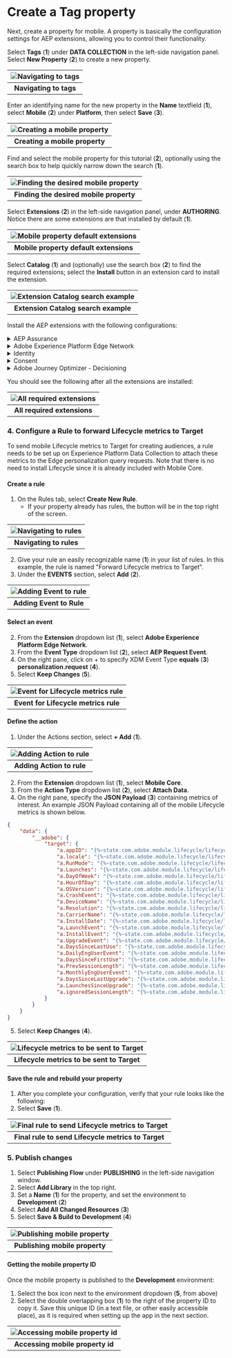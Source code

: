 # Create a Tag property

Next, create a property for mobile. A property is basically the configuration settings for AEP extensions, allowing you to control their functionality. 

Select **Tags** (**1**) under **DATA COLLECTION** in the left-side navigation panel. Select **New Property** (**2**) to create a new property.

| ![Navigating to tags](../../assets/tags-main-view.png?raw=true) |
| :---: |
| **Navigating to tags** |

Enter an identifying name for the new property in the **Name** textfield (**1**), select **Mobile** (**2**) under **Platform**, then select **Save** (**3**).

| ![Creating a mobile property](../../assets/tags-create-property.png?raw=true) |
| :---: |
| **Creating a mobile property** |

Find and select the mobile property for this tutorial (**2**), optionally using the search box to help quickly narrow down the search (**1**).

| ![Finding the desired mobile property](../../assets/property-search.png?raw=true) |
| :---: |
| **Finding the desired mobile property** |

Select **Extensions** (**2**) in the left-side navigation panel, under **AUTHORING**. Notice there are some extensions are that installed by default (**1**).

| ![Mobile property default extensions](../../assets/mobile-property-extensions.png?raw=true) |
| :---: |
| **Mobile property default extensions** |

Select **Catalog** (**1**) and (optionally) use the search box (**2**) to find the required extensions; select the **Install** button in an extension card to install the extension. 

| ![Extension Catalog search example](../../assets/mobile-property-catalog.png?raw=true) |
| :---: |
| **Extension Catalog search example** |

Install the AEP extensions with the following configurations:

<details>
  <summary> AEP Assurance </summary><p>

Open the **Catalog** and install the `AEP Assurance` extension configuration.

| ![Extension Catalog search for AEP Assurance](../../assets/mobile-property-catalog-assurance.png?raw=true) |
| :---: |
| **Extension Catalog search for AEP Assurance** |

</p></details>

<details>
  <summary> Adobe Experience Platform Edge Network </summary><p>

Open the **Catalog** and install the `Adobe Experience Platform Edge Network` extension configuration.

| ![Extension Catalog search for Adobe Experience Platform Edge Network](../../assets/mobile-property-catalog-edge.png?raw=true) |
| :---: |
| **Extension Catalog search for Adobe Experience Platform Edge Network** |

In the extension configuration settings window, set the datastream for each environment (**1**) to the one created for this tutorial. Then select `Save` (**2**)

| ![Edge Network extension settings](../../assets/mobile-property-edge-settings.png?raw=true) |
| :---: |
| **Edge Network extension settings** |

</p></details>

<details>
  <summary> Identity </summary><p>

Open the **Catalog** and install the **Identity** extension configuration. There are no settings for this extension.

| ![Extension Catalog search for Identity for Edge Network](../../assets/mobile-property-catalog-identity.png?raw=true) |
| :---: |
| **Extension Catalog search for Identity for Edge Network** |

</p></details>

<details>
  <summary> Consent </summary><p>

Open the **Catalog** and install the **Consent** extension configuration.

| ![Extension Catalog search for Consent](../../assets/mobile-property-catalog-consent.png?raw=true) |
| :---: |
| **Extension Catalog search for Consent** |

In the extension configuration settings window, the **Default Consent Level** should be set to **Yes** by default (**1**); for the tutorial app this setting is fine as-is, however when using this configuration in production apps, it should reflect the requirements of the company's actual data collection policy for the app. 

| ![Consent extension settings](../../assets/mobile-property-consent-settings.png?raw=true) |
| :---: |
| **Consent extension settings** |

</p></details>

<details>
  <summary> Adobe Journey Optimizer - Decisioning </summary><p>

Open the **Catalog** and install the `Adobe Journey Optimizer - Decisioning` extension configuration.

| ![Extension Catalog search for Adobe Journey Optimizer - Decisioning](../../assets/mobile-property-catalog-decisioning.png?raw=true) |
| :---: |
| **Extension Catalog search for Adobe Journey Optimizer - Decisioning** |

</p></details>

You should see the following after all the extensions are installed: 

| ![All required extensions](../../assets/mobile-property-edge-extensions.png?raw=true) |
| :---: |
| **All required extensions** |

### 4. Configure a Rule to forward Lifecycle metrics to Target 

To send mobile Lifecycle metrics to Target for creating audiences, a rule needs to be set up on Experience Platform Data Collection to attach these metrics to the Edge personalization query requests. Note that there is no need to install Lifecycle since it is already included with Mobile Core.

#### Create a rule <!-- omit in toc -->
1. On the Rules tab, select **Create New Rule**.
   - If your property already has rules, the button will be in the top right of the screen.

| ![Navigating to rules](../../assets/mobile-property-create-rule.png?raw=true) |
| :---: |
| **Navigating to rules** |

2. Give your rule an easily recognizable name (**1**) in your list of rules. In this example, the rule is named "Forward Lifecycle metrics to Target".
3. Under the **EVENTS** section, select **Add** (**2**).

| ![Adding Event to rule](../../assets/mobile-property-rule-1.png?raw=true) |
| :---: |
| **Adding Event to Rule** |

#### Select an event <!-- omit in toc -->

2. From the **Extension** dropdown list (**1**), select **Adobe Experience Platform Edge Network**.
3. From the **Event Type** dropdown list (**2**), select **AEP Request Event**.
4. On the right pane, click on + to specify XDM Event Type **equals**  (**3**) **personalization.request**  (**4**).
5. Select **Keep Changes** (**5**).

| ![Event for Lifecycle metrics rule](../../assets/mobile-property-rule-2.png?raw=true) |
| :---: |
| **Event for Lifecycle metrics rule** |

#### Define the action <!-- omit in toc -->
1. Under the Actions section, select **+ Add** (**1**).

| ![Adding Action to rule](../../assets/mobile-property-rule-5.png?raw=true) |
| :---: |
| **Adding Action to rule** |

2. From the **Extension** dropdown list (**1**), select **Mobile Core**.
3. From the **Action Type** dropdown list (**2**), select **Attach Data**.
4. On the right pane, specify the **JSON Payload** (**3**) containing metrics of interest. An example JSON Payload containing all of the mobile Lifecycle metrics is shown below.
```json
{
    "data": {
        "__adobe": {
            "target": {
                "a.appID": "{%~state.com.adobe.module.lifecycle/lifecyclecontextdata.appid%}",
                "a.locale": "{%~state.com.adobe.module.lifecycle/lifecyclecontextdata.locale%}",
                "a.RunMode": "{%~state.com.adobe.module.lifecycle/lifecyclecontextdata.runmode%}",
                "a.Launches": "{%~state.com.adobe.module.lifecycle/lifecyclecontextdata.launches%}",
                "a.DayOfWeek": "{%~state.com.adobe.module.lifecycle/lifecyclecontextdata.dayofweek%}",
                "a.HourOfDay": "{%~state.com.adobe.module.lifecycle/lifecyclecontextdata.hourofday%}",
                "a.OSVersion": "{%~state.com.adobe.module.lifecycle/lifecyclecontextdata.osversion%}",
                "a.CrashEvent": "{%~state.com.adobe.module.lifecycle/lifecyclecontextdata.crashevent%}",
                "a.DeviceName": "{%~state.com.adobe.module.lifecycle/lifecyclecontextdata.devicename%}",
                "a.Resolution": "{%~state.com.adobe.module.lifecycle/lifecyclecontextdata.resolution%}",
                "a.CarrierName": "{%~state.com.adobe.module.lifecycle/lifecyclecontextdata.carriername%}",
                "a.InstallDate": "{%~state.com.adobe.module.lifecycle/lifecyclecontextdata.installdate%}",
                "a.LaunchEvent": "{%~state.com.adobe.module.lifecycle/lifecyclecontextdata.launchevent%}",
                "a.InstallEvent": "{%~state.com.adobe.module.lifecycle/lifecyclecontextdata.installevent%}",
                "a.UpgradeEvent": "{%~state.com.adobe.module.lifecycle/lifecyclecontextdata.upgradeevent%}",
                "a.DaysSinceLastUse": "{%~state.com.adobe.module.lifecycle/lifecyclecontextdata.dayssincelastuse%}",
                "a.DailyEngUserEvent": "{%~state.com.adobe.module.lifecycle/lifecyclecontextdata.dailyenguserevent%}",
                "a.DaysSinceFirstUse": "{%~state.com.adobe.module.lifecycle/lifecyclecontextdata.dayssincefirstuse%}",
                "a.PrevSessionLength": "{%~state.com.adobe.module.lifecycle/lifecyclecontextdata.prevsessionlength%}",
                "a.MonthlyEngUserEvent": "{%~state.com.adobe.module.lifecycle/lifecyclecontextdata.monthlyenguserevent%}",
                "a.DaysSinceLastUpgrade": "{%~state.com.adobe.module.lifecycle/lifecyclecontextdata.dayssincelastupgrade%}",
                "a.LaunchesSinceUpgrade": "{%~state.com.adobe.module.lifecycle/lifecyclecontextdata.launchessinceupgrade%}",
                "a.ignoredSessionLength": "{%~state.com.adobe.module.lifecycle/lifecyclecontextdata.ignoredsessionlength%}"
            }
        }
    }
}
```
5. Select **Keep Changes** (**4**).

| ![Lifecycle metrics to be sent to Target](../../assets/mobile-property-rule-6.png?raw=true) |
| :---: |
| **Lifecycle metrics to be sent to Target** |

#### Save the rule and rebuild your property <!-- omit in toc -->
1. After you complete your configuration, verify that your rule looks like the following:
2. Select **Save** (**1**).

| ![Final rule to send Lifecycle metrics to Target](../../assets/mobile-property-rule-7.png?raw=true) |
| :---: |
| **Final rule to send Lifecycle metrics to Target** |

### 5. Publish changes
1. Select **Publishing Flow** under **PUBLISHING** in the left-side navigation window.
2. Select **Add Library** in the top right.
3. Set a **Name** (**1**) for the property, and set the environment to **Development** (**2**)
4. Select **Add All Changed Resources** (**3**)
5. Select **Save & Build to Development** (**4**)

| ![Publishing mobile property](../../assets/mobile-property-publish.png?raw=true) |
| :---: |
| **Publishing mobile property** |

#### Getting the mobile property ID <!-- omit in toc -->
Once the mobile property is published to the **Development** environment:  
1. Select the box icon next to the environment dropdown (**5**, from above)
2. Select the double overlapping box (**1**) to the right of the property ID to copy it. Save this unique ID (in a text file, or other easily accessible place), as it is required when setting up the app in the next section.

| ![Accessing mobile property id](../../assets/mobile-property-id.png?raw=true) |
| :---: |
| **Accessing mobile property id** |

